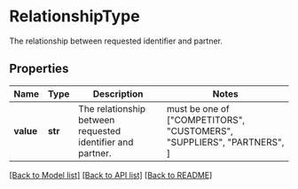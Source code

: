 # RelationshipType

The relationship between requested identifier and partner. 

## Properties
Name | Type | Description | Notes
------------ | ------------- | ------------- | -------------
**value** | **str** | The relationship between requested identifier and partner.  |  must be one of ["COMPETITORS", "CUSTOMERS", "SUPPLIERS", "PARTNERS", ]

[[Back to Model list]](../README.md#documentation-for-models) [[Back to API list]](../README.md#documentation-for-api-endpoints) [[Back to README]](../README.md)


